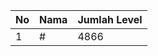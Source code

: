 | No | Nama            | Jumlah Level |
|----|-----------------|--------------|
| 1  | #    |    4866        |
